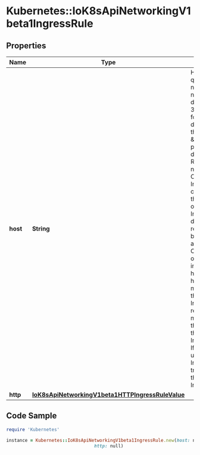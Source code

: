# Kubernetes::IoK8sApiNetworkingV1beta1IngressRule

## Properties

Name | Type | Description | Notes
------------ | ------------- | ------------- | -------------
**host** | **String** | Host is the fully qualified domain name of a network host, as defined by RFC 3986. Note the following deviations from the \&quot;host\&quot; part of the URI as defined in the RFC: 1. IPs are not allowed. Currently an IngressRuleValue can only apply to the    IP in the Spec of the parent Ingress. 2. The &#x60;:&#x60; delimiter is not respected because ports are not allowed.    Currently the port of an Ingress is implicitly :80 for http and    :443 for https. Both these may change in the future. Incoming requests are matched against the host before the IngressRuleValue. If the host is unspecified, the Ingress routes all traffic based on the specified IngressRuleValue. | [optional] 
**http** | [**IoK8sApiNetworkingV1beta1HTTPIngressRuleValue**](IoK8sApiNetworkingV1beta1HTTPIngressRuleValue.md) |  | [optional] 

## Code Sample

```ruby
require 'Kubernetes'

instance = Kubernetes::IoK8sApiNetworkingV1beta1IngressRule.new(host: null,
                                 http: null)
```


